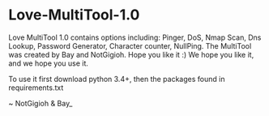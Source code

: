 # Love-MultiTool-1.0
Love MultiTool 1.0 contains options including: Pinger, DoS, Nmap Scan, Dns Lookup, Password Generator, Character counter, NullPing. The MultiTool was created by Bay and NotGigioh. Hope you like it :)
We hope you like it, and we hope you use it.

To use it first download python 3.4+, then the packages found in requirements.txt

~ NotGigioh & Bay_
